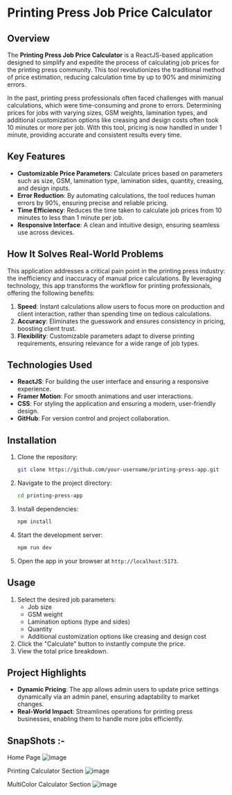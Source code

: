 # Printing Press Job Price Calculator

## Overview
The **Printing Press Job Price Calculator** is a ReactJS-based application designed to simplify and expedite the process of calculating job prices for the printing press community. This tool revolutionizes the traditional method of price estimation, reducing calculation time by up to 90% and minimizing errors.

In the past, printing press professionals often faced challenges with manual calculations, which were time-consuming and prone to errors. Determining prices for jobs with varying sizes, GSM weights, lamination types, and additional customization options like creasing and design costs often took 10 minutes or more per job. With this tool, pricing is now handled in under 1 minute, providing accurate and consistent results every time.

## Key Features
- **Customizable Price Parameters**: Calculate prices based on parameters such as size, GSM, lamination type, lamination sides, quantity, creasing, and design inputs.
- **Error Reduction**: By automating calculations, the tool reduces human errors by 90%, ensuring precise and reliable pricing.
- **Time Efficiency**: Reduces the time taken to calculate job prices from 10 minutes to less than 1 minute per job.
- **Responsive Interface**: A clean and intuitive design, ensuring seamless use across devices.

## How It Solves Real-World Problems
This application addresses a critical pain point in the printing press industry: the inefficiency and inaccuracy of manual price calculations. By leveraging technology, this app transforms the workflow for printing professionals, offering the following benefits:

1. **Speed**: Instant calculations allow users to focus more on production and client interaction, rather than spending time on tedious calculations.
2. **Accuracy**: Eliminates the guesswork and ensures consistency in pricing, boosting client trust.
3. **Flexibility**: Customizable parameters adapt to diverse printing requirements, ensuring relevance for a wide range of job types.

## Technologies Used
- **ReactJS**: For building the user interface and ensuring a responsive experience.
- **Framer Motion**: For smooth animations and user interactions.
- **CSS**: For styling the application and ensuring a modern, user-friendly design.
- **GitHub**: For version control and project collaboration.

## Installation
1. Clone the repository:
   ```bash
   git clone https://github.com/your-username/printing-press-app.git
   ```
2. Navigate to the project directory:
   ```bash
   cd printing-press-app
   ```
3. Install dependencies:
   ```bash
   npm install
   ```
4. Start the development server:
   ```bash
   npm run dev
   ```
5. Open the app in your browser at `http://localhost:5173`.

## Usage
1. Select the desired job parameters:
   - Job size
   - GSM weight
   - Lamination options (type and sides)
   - Quantity
   - Additional customization options like creasing and design cost
2. Click the "Calculate" button to instantly compute the price.
3. View the total price breakdown.

## Project Highlights
- **Dynamic Pricing**: The app allows admin users to update price settings dynamically via an admin panel, ensuring adaptability to market changes.
- **Real-World Impact**: Streamlines operations for printing press businesses, enabling them to handle more jobs efficiently.

## SnapShots :-
Home Page
![image](https://github.com/user-attachments/assets/f689a0e1-ff36-4b88-b275-4b41adde896a)

Printing Calculator Section 
![image](https://github.com/user-attachments/assets/eefaa45d-2009-4ca6-b9ab-f1955810622e)

MultiColor Calculator Section
![image](https://github.com/user-attachments/assets/bf4a7a13-cfb4-4322-8a42-01aef35b3ee3)
